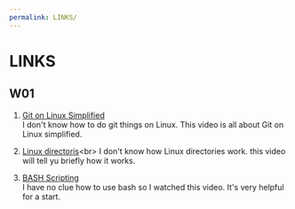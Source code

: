 ```yaml
---
permalink: LINKS/
---
```


# LINKS

## W01
1. [Git on Linux Simplified](https://www.youtube.com/watch?v=gJv0PcfUXE8)<br>
I don't know how to do git things on Linux.
This video is all about Git on Linux simplified.

2. [Linux directoris]([https://youtu.be/otDOHt_Jges](https://www.youtube.com/watch?v=42iQKuQodW4))<br>
I don't know how Linux directories work.
this video will tell yu briefly how it works.

3. [BASH Scripting](https://youtu.be/7qd5sqazD7k)<br>
I have no clue how to use bash so I watched this video.
It's very helpful for a start.
